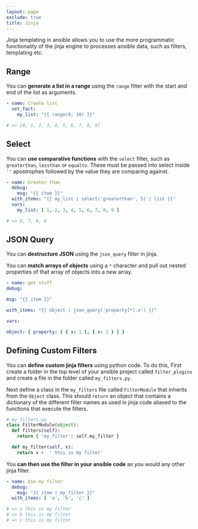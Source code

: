 ```yaml
---
layout: page
exclude: true
title: Jinja
---
```


Jinja templating in ansible allows you to use the more programmatic functionality of the jinja engine to processes ansible data, such as filters, templating etc.

## Range

You can **generate a list in a range** using the `range` filter with the start and end of the list as arguments.
```yaml
- name: Create list
  set_fact:
    my_list: "{{ range(0, 10) }}"

# => [0, 1, 2, 3, 4, 5, 6, 7, 8, 9]
```

## Select

You can **use comparative functions** with the `select` filter, such as `greaterthan`, `lessthan` or `equalto`. These must be passed into select inside `''` apostrophes followed by the value they are comparing against.
```yaml
- name: Greater than
  debug:
    msg: "{{ item }}"
  with_items: "{{ my_list | select('greaterthan', 5) | list }}"
  vars:
    my_list: [ 1, 2, 3, 4, 5, 6, 7, 8, 9 ]

# => 6, 7, 8, 9
```

## JSON Query

You can **destructure JSON** using the `json_query` filter in jinja.

You can **match arrays of objects** using a `*` character and pull out nested properties of that array of objects into a new array.
```yaml
- name: get stuff
debug:

msg: "{{ item }}"

with_items: "{{ object | json_query('property[*].x') }}"

vars:

object: { property: [ { x: 1 }, { x: 2 } ] }
```

## Defining Custom Filters

You can **define custom jinja filters** using python code. To do this, First create a folder in the top level of your ansible project called `filter_plugins` and create a file in the folder called `my_filters.py`.

Next define a class in the `my_filters` file called `FilterModule` that inherits from the `Object` class. This should `return` an object that contains a dictionary of the different filter names as used in jinja code aliased to the functions that execute the filters.

```py
# my_filters.py
class FilterModule(object):
  def filters(self):
    return { 'my_filter': self.my_filter }

  def my_filter(self, x):
    return x +  ' this is my filter'
```

You **can then use the filter in your ansible code** as you would any other jinja filter.
```yaml
- name: Use my filter
  debug:
    msg: "{{ item | my_filter }}"
  with_items: [ 'a', 'b', 'c' ]

# => a this is my filter 
# => b this is my filter
# => c this is my filter
```
<!--stackedit_data:
eyJoaXN0b3J5IjpbNzE1MTgyNTYxLDE0MjY0NjU5NzgsODI5ND
g0NTk4LDMzMTQ5MTIzLC0xMTc0NzA5MDEyLDExNTIzMDc5NjQs
MTU4MzU0MDUxOCwtMTg1NTAyMjI0N119
-->